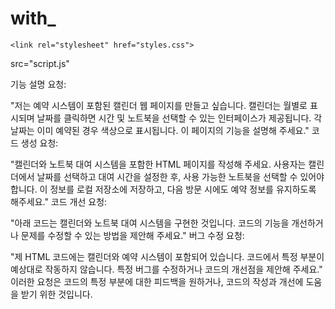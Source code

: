 # with_

    <link rel="stylesheet" href="styles.css">

src="script.js"



기능 설명 요청:

"저는 예약 시스템이 포함된 캘린더 웹 페이지를 만들고 싶습니다. 캘린더는 월별로 표시되며 날짜를 클릭하면 시간 및 노트북을 선택할 수 있는 인터페이스가 제공됩니다. 각 날짜는 이미 예약된 경우 색상으로 표시됩니다. 이 페이지의 기능을 설명해 주세요."
코드 생성 요청:

"캘린더와 노트북 대여 시스템을 포함한 HTML 페이지를 작성해 주세요. 사용자는 캘린더에서 날짜를 선택하고 대여 시간을 설정한 후, 사용 가능한 노트북을 선택할 수 있어야 합니다. 이 정보를 로컬 저장소에 저장하고, 다음 방문 시에도 예약 정보를 유지하도록 해주세요."
코드 개선 요청:

"아래 코드는 캘린더와 노트북 대여 시스템을 구현한 것입니다. 코드의 기능을 개선하거나 문제를 수정할 수 있는 방법을 제안해 주세요."
버그 수정 요청:

"제 HTML 코드에는 캘린더와 예약 시스템이 포함되어 있습니다. 코드에서 특정 부분이 예상대로 작동하지 않습니다. 특정 버그를 수정하거나 코드의 개선점을 제안해 주세요."
이러한 요청은 코드의 특정 부분에 대한 피드백을 원하거나, 코드의 작성과 개선에 도움을 받기 위한 것입니다.